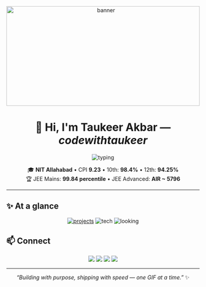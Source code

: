 <!-- =========================
     Sexy Animated README (updated)
     For: codewithtaukeer (Taukeer Akbar)
     NOTE: upload animated GIFs to /assets/ and keep filenames exact
   ========================= -->

<p align="center">
  <img src="https://raw.githubusercontent.com/codewithtaukeer/codewithtaukeer/main/assets/banner.gif" alt="banner" width="100%" style="max-height:260px; object-fit:cover;" />
</p>

<h1 align="center">👋 Hi, I'm <b>Taukeer Akbar</b> — <i>codewithtaukeer</i></h1>
<p align="center">
  <img src="https://readme-typing-svg.herokuapp.com?font=Fira+Code&size=26&pause=1200&color=7dd3fc&center=true&vCenter=true&width=780&lines=Full-stack+Engineer+%F0%9F%92%BB;AI%2FML+Enthusiast+%F0%9F%A7%A1;Competitive+Programmer+%F0%9F%8F%86" alt="typing"/>
</p>

<p align="center">
  🎓 <b>NIT Allahabad</b> • CPI <b>9.23</b> • 10th: <b>98.4%</b> • 12th: <b>94.25%</b> <br/>
  🏆 JEE Mains: <b>99.84 percentile</b> • JEE Advanced: <b>AIR ~ 5796</b>
</p>

---

## ✨ At a glance
<p align="center">
  <a href="#projects"><img alt="projects" src="https://img.shields.io/badge/Projects-QuickAI%2C+eConsultNLP%2C+NeuraTether-blue?style=for-the-badge&logo=github"></a>
  <img alt="tech" src="https://img.shields.io/badge/Stack-MERN%2C+Python%2C+Docker-black?style=for-the-badge">
  <img alt="looking" src="https://img.shields.io/badge/LookingFor-Internship%2FFull%20Time-green?style=for-the-badge">
</p>





## 📫 Connect
<p align="center">
  <a href="mailto:taukeerakbar20243294@gmail.com"><img src="https://img.shields.io/badge/Email-D14836?style=for-the-badge&logo=gmail&logoColor=white"></a>
  <a href="https://www.linkedin.com/in/taukeer-akbar"><img src="https://img.shields.io/badge/LinkedIn-0A66C2?style=for-the-badge&logo=linkedin&logoColor=white"></a>
  <a href="https://instagram.com/yourhandle"><img src="https://img.shields.io/badge/Instagram-E1306C?style=for-the-badge&logo=instagram&logoColor=white"></a>
  <a href="https://github.com/codewithtaukeer"><img src="https://img.shields.io/badge/GitHub-171515?style=for-the-badge&logo=github&logoColor=white"></a>
</p>

---

<p align="center">
  <i>“Building with purpose, shipping with speed — one GIF at a time.”</i> ✨
</p>
